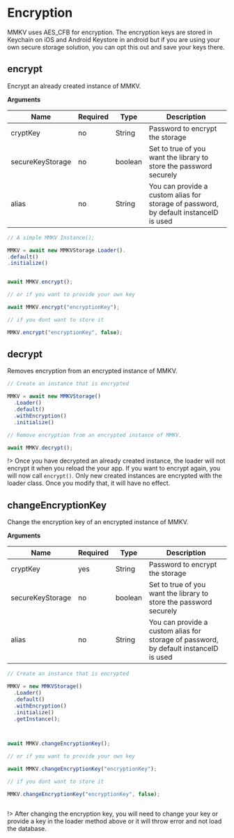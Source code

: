 # Encryption

MMKV uses AES_CFB for encryption. The encryption keys are stored in Keychain on iOS and Android Keystore in android but if you are using your own secure storage solution, you can opt this out and save your keys there.

## encrypt

Encrypt an already created instance of MMKV.

**Arguments**

| Name             | Required | Type    | Description                                                                           |
| ---------------- | -------- | ------- | ------------------------------------------------------------------------------------- |
| cryptKey         | no      | String  | Password to encrypt the storage                                                       |
| secureKeyStorage | no       | boolean | Set to true of you want the library to store the password securely                    |
| alias            | no       | String  | You can provide a custom alias for storage of password, by default instanceID is used |

```js
// A simple MMKV Instance();

MMKV = await new MMKVStorage.Loader().
.default()
.initialize()


await MMKV.encrypt();

// or if you want to provide your own key

await MMKV.encrypt("encryptionKey");

// if you dont want to store it

MMKV.encrypt("encryptionKey", false);


```

## decrypt

Removes encryption from an encrypted instance of MMKV.

```js
// Create an instance that is encrypted

MMKV = await new MMKVStorage()
  .Loader()
  .default()
  .withEncryption()
  .initialize()

// Remove encryption from an encrypted instance of MMKV.

await MMKV.decrypt();


```

!> Once you have decrypted an already created instance, the loader will not encrypt it when you reload the your app. If you want to encrypt again, you will now call `encrypt()`. Only new created instances are encrypted with the loader class. Once you modify that, it will have no effect. 


## changeEncryptionKey

Change the encryption key of an encrypted instance of MMKV.

**Arguments**

| Name             | Required | Type    | Description                                                                           |
| ---------------- | -------- | ------- | ------------------------------------------------------------------------------------- |
| cryptKey         | yes      | String  | Password to encrypt the storage                                                       |
| secureKeyStorage | no       | boolean | Set to true of you want the library to store the password securely                    |
| alias            | no       | String  | You can provide a custom alias for storage of password, by default instanceID is used |

```js
// Create an instance that is encrypted

MMKV = new MMKVStorage()
  .Loader()
  .default()
  .withEncryption()
  .initialize()
  .getInstance();



await MMKV.changeEncryptionKey();

// or if you want to provide your own key

await MMKV.changeEncryptionKey("encryptionKey");

// if you dont want to store it

MMKV.changeEncryptionKey("encryptionKey", false);



```


!> After changing the encryption key, you will need to change your key or provide a key in the loader method above or it will throw error and not load the database.
